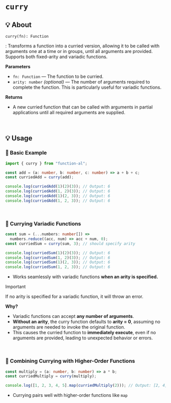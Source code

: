 # `curry`

## 💡 About

`curry(fn): Function`

: Transforms a function into a curried version, allowing it to be called with arguments one at a time or in groups, until all arguments are provided. Supports both fixed-arity and variadic functions.

**Parameters**

- `fn: Function` — The function to be curried.
- `arity: number` _(optional)_ — The number of arguments required to complete the function. This is particularly useful for variadic functions.

**Returns**

- A new curried function that can be called with arguments in partial applications until all required arguments are supplied.

<br />

## 💡 Usage

### 📌 Basic Example

```ts
import { curry } from "function-al";

const add = (a: number, b: number, c: number) => a + b + c;
const curriedAdd = curry(add);

console.log(curriedAdd(1)(2)(3)); // Output: 6
console.log(curriedAdd(1, 2)(3)); // Output: 6
console.log(curriedAdd(1)(2, 3)); // Output: 6
console.log(curriedAdd(1, 2, 3)); // Output: 6
```

<br>

### 📌 Currying Variadic Functions

```ts
const sum = (...numbers: number[]) =>
  numbers.reduce((acc, num) => acc + num, 0);
const curriedSum = curry(sum, 3); // should specify arity

console.log(curriedSum(1)(2)(3)); // Output: 6
console.log(curriedSum(1, 2)(3)); // Output: 6
console.log(curriedSum(1)(2, 3)); // Output: 6
console.log(curriedSum(1, 2, 3)); // Output: 6
```

- Works seamlessly with variadic functions **when an arity is specified.**

> [!IMPORTANT]  
> If no arity is specified for a variadic function, it will throw an error.

**Why?**

- Variadic functions can accept **any number of arguments**.
- **Without an arity**, the curry function defaults to **arity = 0**, assuming no arguments are needed to invoke the original function.
- This causes the curried function to **immediately execute**, even if no arguments are provided, leading to unexpected behavior or errors.

<br>

### 📌 Combining Currying with Higher-Order Functions

```ts
const multiply = (a: number, b: number) => a * b;
const curriedMultiply = curry(multiply);

console.log([1, 2, 3, 4, 5].map(curriedMultiply(2))); // Output: [2, 4, 6, 8, 10]
```

- Currying pairs well with higher-order functions like `map`
